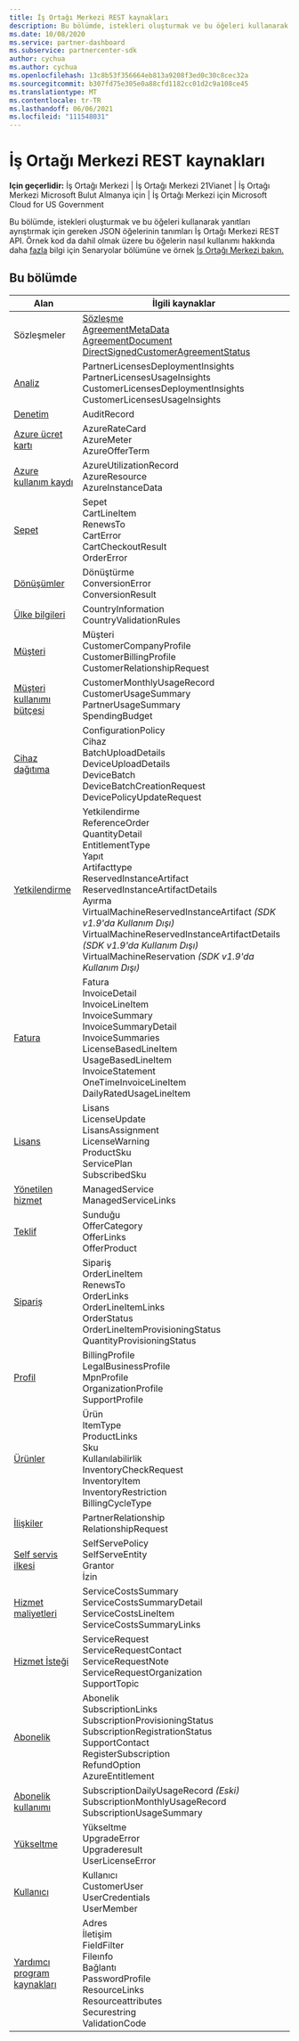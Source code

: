 ```yaml
---
title: İş Ortağı Merkezi REST kaynakları
description: Bu bölümde, istekleri oluşturmak ve bu öğeleri kullanarak yanıtları ayrıştırmak için gereken JSON öğelerinin tanımları İş Ortağı Merkezi REST API.
ms.date: 10/08/2020
ms.service: partner-dashboard
ms.subservice: partnercenter-sdk
author: cychua
ms.author: cychua
ms.openlocfilehash: 13c8b53f356664eb813a9208f3ed0c30c8cec32a
ms.sourcegitcommit: b307fd75e305e0a88cfd1182cc01d2c9a108ce45
ms.translationtype: MT
ms.contentlocale: tr-TR
ms.lasthandoff: 06/06/2021
ms.locfileid: "111548031"
---
```

# <a name="partner-center-rest-resources"></a>İş Ortağı Merkezi REST kaynakları

**Için geçerlidir:** İş Ortağı Merkezi | İş Ortağı Merkezi 21Vianet | İş Ortağı Merkezi Microsoft Bulut Almanya için | İş Ortağı Merkezi için Microsoft Cloud for US Government

Bu bölümde, istekleri oluşturmak ve bu öğeleri kullanarak yanıtları ayrıştırmak için gereken JSON öğelerinin tanımları İş Ortağı Merkezi REST API. Örnek kod da dahil olmak üzere bu öğelerin nasıl kullanımı hakkında daha [fazla](scenarios.md) bilgi için Senaryolar bölümüne ve örnek [İş Ortağı Merkezi bakın.](partner-center-samples.md)

## <a name="in-this-section"></a>Bu bölümde


| Alan                                                                    | İlgili kaynaklar                                                   |
|---------------------------------------------------------------------|----------------------------------------------------|
| Sözleşmeler                                | [Sözleşme](agreement-resources.md)<br/>                                            [AgreementMetaData](agreement-metadata-resources.md)<br/>                                                                                 [AgreementDocument](agreement-document-resources.md)<br/>                                                                                       [DirectSignedCustomerAgreementStatus](customer-agreement-direct-sign-status-resource.md)                                                                                                                       |
| [Analiz](analytics-resources.md)                                 | PartnerLicensesDeploymentInsights<br/>                                             PartnerLicensesUsageInsights<br/>                                                                                               CustomerLicensesDeploymentInsights<br/>                                                                                           CustomerLicensesUsageInsights                                                                                               |
| [Denetim](auditing-resources.md)                                   | AuditRecord                                        |
| [Azure ücret kartı](azure-rate-card-resources.md)                     | AzureRateCard<br/>                                                     AzureMeter<br/>                                                                                                                            AzureOfferTerm<br/>                                                                                                        |
| [Azure kullanım kaydı](azure-utilization-record-resources.md)   | AzureUtilizationRecord<br/>                                            AzureResource<br/>                                                                                                                            AzureInstanceData<br/>                                                                                                     |
| [Sepet](cart-resources.md)                                           | Sepet<br/>                                                              CartLineItem<br/>                                                                                                                                   RenewsTo<br/>                                                                                                                                   CartError<br/>                                                                                                                                   CartCheckoutResult<br/>                                                                                                                                   OrderError                                                                                                                 |
| [Dönüşümler](conversions-resources.md)                             | Dönüştürme<br/>                                                     ConversionError<br/>      ConversionResult                                                                                 |
| [Ülke bilgileri](country-information-resources.md)             | CountryInformation<br/>                                  CountryValidationRules                                                                                                     |
| [Müşteri](customer-resources.md)                                   | Müşteri<br/>                                                                       CustomerCompanyProfile<br/>                                                                                                          CustomerBillingProfile<br/>                                                                                                       CustomerRelationshipRequest                                                                                                |
| [Müşteri kullanımı bütçesi](customer-usage-resources.md)             | CustomerMonthlyUsageRecord<br/>                                      CustomerUsageSummary<br/>                                                                                                               PartnerUsageSummary<br/>                                                                                                                       SpendingBudget                                                                                                             |
| [Cihaz dağıtıma](device-deployment-resources.md)                 | ConfigurationPolicy<br/>                                                   Cihaz<br/>                                                                                                                                   BatchUploadDetails<br/>                                                                                                                                   DeviceUploadDetails<br/>                                                                                                                                   DeviceBatch<br/>                                                                                                                                   DeviceBatchCreationRequest<br/>                                                                                                                        DevicePolicyUpdateRequest                                                                                                  |
| [Yetkilendirme](entitlement-resources.md)                             | Yetkilendirme<br/>                                                        ReferenceOrder<br/>                                                                                                                                           QuantityDetail<br/>                                                                                                                         EntitlementType<br/>                                                                                                                                Yapıt<br/>                                                                                                                                  Artifacttype<br/>                                                                                                                ReservedInstanceArtifact<br/>                                                                                                                 ReservedInstanceArtifactDetails<br/>                                                                                                          Ayırma<br/>                                                                                                      VirtualMachineReservedInstanceArtifact *(SDK v1.9'da Kullanım Dışı)*<br/>                                                                                                                           VirtualMachineReservedInstanceArtifactDetails *(SDK v1.9'da Kullanım Dışı)*<br/>                                                                                                                                   VirtualMachineReservation *(SDK v1.9'da Kullanım Dışı)*                                                                       |
| [Fatura](invoice-resources.md)                                     | Fatura<br/>                                                             InvoiceDetail<br/>                                                                                                                          InvoiceLineItem<br/>                                                                                                                          InvoiceSummary<br/>                                                                                                                          InvoiceSummaryDetail<br/>                                                                                                                          InvoiceSummaries<br/>                                                                                                                          LicenseBasedLineItem<br/>                                                                                                                          UsageBasedLineItem<br/>                                                                                                                  InvoiceStatement<br/>                                                                                                                  OneTimeInvoiceLineItem<br/>                                                                                                                  DailyRatedUsageLineItem                                               |
| [Lisans](license-resources.md)                                     | Lisans<br/>                                                        LicenseUpdate<br/>                                                                                                                      LisansAssignment<br/>                                                                                                                        LicenseWarning<br/>                                                                                                                              ProductSku<br/>                                                                                                                                 ServicePlan<br/>                                                                                                                                 SubscribedSku                                                                                                              |
| [Yönetilen hizmet](managed-service-resources.md)                     | ManagedService<br/>                    ManagedServiceLinks                                                                                                        |
| [Teklif](offer-resources.md)                                        | Sunduğu<br/>                                                               OfferCategory<br/>                                                                                                                               OfferLinks<br/>                                                                                                                                OfferProduct                                                                                                               |
| [Sipariş](order-resources.md)                                        | Sipariş<br/>                                                               OrderLineItem<br/>                                                                                                                               RenewsTo<br/>                                                                                                                                  OrderLinks<br/>                                                                                                                               OrderLineItemLinks<br/>                                                                                                                               OrderStatus<br/>                                                                                                                               OrderLineItemProvisioningStatus<br/>                                                                                                                       QuantityProvisioningStatus                                                                                                 |
| [Profil](profile-resources.md)                                    | BillingProfile<br/>                                              LegalBusinessProfile<br/>                                                                                                                        MpnProfile<br/>                                                                                                                         OrganizationProfile<br/>                                                                                                                        SupportProfile                                                                                                             |
| [Ürünler](product-resources.md)                                   | Ürün<br/>                                                               ItemType<br/>                                                                                                                                  ProductLinks<br/>                                                                                                                                       Sku<br/>                                                                                                                                       Kullanılabilirlik<br/>                                                                                                                                       InventoryCheckRequest<br>                                                                                                                                   InventoryItem<br/>                                                                                                                                       InventoryRestriction<br>                                                                                                                                    BillingCycleType                                                                                                           |
| [İlişkiler](relationships-resources.md)                        | PartnerRelationship<br/>                              RelationshipRequest                                                                                                        |
| [Self servis ilkesi](self-serve-policy-resources.md)                  | SelfServePolicy<br/>                   SelfServeEntity<br>                                                                                                                                         Grantor<br/>                                                                                                                                         İzin                                                                                                                 |
| [Hizmet maliyetleri](service-costs-resources.md)                         | ServiceCostsSummary<br/>                                       ServiceCostsSummaryDetail<br>                                                                                                                               ServiceCostsLineItem<br/>                                                                                                                                  ServiceCostsSummaryLinks                                                                                                   |
| [Hizmet İsteği](service-request-resources.md)                     | ServiceRequest<br/>                                          ServiceRequestContact<br/>                                                                                                                                  ServiceRequestNote<br/>                                                                                                                                  ServiceRequestOrganization<br>                                                                                                                              SupportTopic                                                                                                               |
| [Abonelik](subscription-resources.md)                          | Abonelik<br/>                                                SubscriptionLinks<br/>                                                                                                                                  SubscriptionProvisioningStatus<br/>                                                                                                                         SubscriptionRegistrationStatus<br/>                                                                                                                         SupportContact<br/>                                                                                                                         RegisterSubscription<br/>                                                                                                                             RefundOption<br/>                                                                                                                             AzureEntitlement                                                                                                           |
| [Abonelik kullanımı](subscription-usage-resources.md)              | SubscriptionDailyUsageRecord *(Eski)*<br/>            SubscriptionMonthlyUsageRecord<br/>                                                                                                                         SubscriptionUsageSummary                                                                                                   |
| [Yükseltme](upgrade-resources.md)                                    | Yükseltme<br/>                                                          UpgradeError<br/>                                                                                                                           Upgraderesult<br/>                                         UserLicenseError                                                                                                           |
| [Kullanıcı](user-resources.md)                                          | Kullanıcı<br/>                                                             CustomerUser<br/>                                                                                                                            UserCredentials<br/>                                            UserMember                                                                                                                 |
| [Yardımcı program kaynakları](utility-resources.md)                          | Adres<br/>                                                                İletişim<br/>                                                                                                                                  FieldFilter<br/>                                                                                                                                     Fileınfo<br/>                                                                                                                                        Bağlantı<br/>                                                                                                                                       PasswordProfile<br/>                                                                                                                                       ResourceLinks<br/>                                                                                                                                        Resourceattributes<br>                                                                                                                                      Securestring<br/>                                              ValidationCode                                                                                                             |